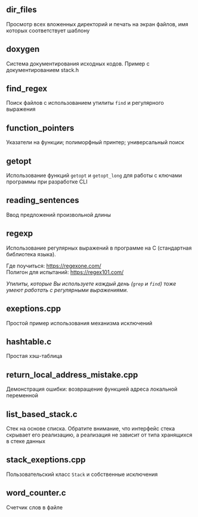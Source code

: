 ## dir_files
Просмотр всех вложенных директорий и печать на экран файлов, имя которых соответствует шаблону

## doxygen
Система документирования исходных кодов. Пример с документированием stack.h

## find_regex
Поиск файлов с использованием утилиты `find` и регулярного выражения

## function_pointers
Указатели на функции; полиморфный принтер; универсальный поиск

## getopt
Использование функций `getopt` и `getopt_long` для работы с ключами программы при разработке CLI

## reading_sentences
Ввод предложений произвольной длины

## regexp
Использование регулярных выражений в программе на С (стандартная библиотека языка).<br>

Где поучиться: https://regexone.com/ <br>
Полигон для испытаний: https://regex101.com/

_Утилиты, которые Вы используете каждый день (`grep` и `find`) тоже умеют работать с регулярными выражениями._

## exeptions.cpp
Простой пример использования механизма исключений

## hashtable.c
Простая хэш-таблица

## return_local_address_mistake.cpp
Демонстрация ошибки: возвращение функцией адреса локальной переменной

## list_based_stack.c
Стек на основе списка. Обратите внимание, что интерфейс стека скрывает его реализацию, а реализация не зависит от типа хранящихся в стеке данных

## stack_exeptions.cpp
Пользовательский класс `Stack` и собственные исключения

## word_counter.c
Счетчик слов в файле
